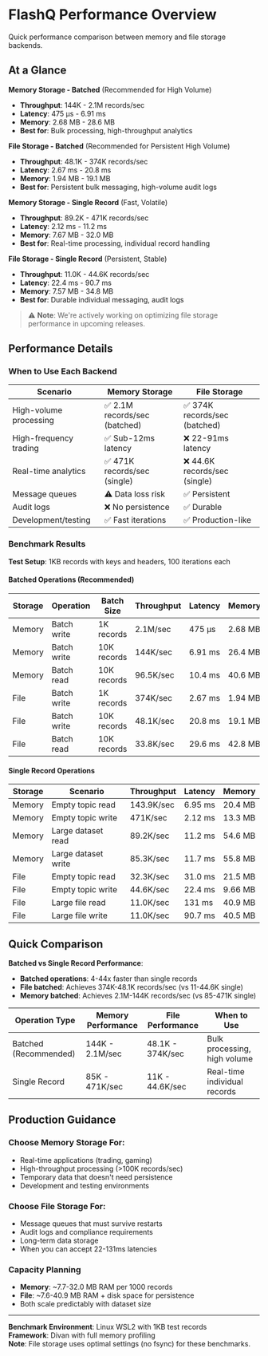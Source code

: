 # FlashQ Performance Overview

Quick performance comparison between memory and file storage backends.

## At a Glance

**Memory Storage - Batched** (Recommended for High Volume)
- **Throughput**: 144K - 2.1M records/sec 
- **Latency**: 475 µs - 6.91 ms
- **Memory**: 2.68 MB - 28.6 MB
- **Best for**: Bulk processing, high-throughput analytics

**File Storage - Batched** (Recommended for Persistent High Volume)
- **Throughput**: 48.1K - 374K records/sec
- **Latency**: 2.67 ms - 20.8 ms  
- **Memory**: 1.94 MB - 19.1 MB
- **Best for**: Persistent bulk messaging, high-volume audit logs

**Memory Storage - Single Record** (Fast, Volatile)
- **Throughput**: 89.2K - 471K records/sec
- **Latency**: 2.12 ms - 11.2 ms 
- **Memory**: 7.67 MB - 32.0 MB
- **Best for**: Real-time processing, individual record handling

**File Storage - Single Record** (Persistent, Stable)
- **Throughput**: 11.0K - 44.6K records/sec  
- **Latency**: 22.4 ms - 90.7 ms
- **Memory**: 7.57 MB - 34.8 MB
- **Best for**: Durable individual messaging, audit logs


> ⚠️ **Note**: We're actively working on optimizing file storage performance in upcoming releases.

## Performance Details

### When to Use Each Backend

| Scenario | Memory Storage | File Storage |
|----------|----------------|--------------|
| High-volume processing | ✅ 2.1M records/sec (batched) | ✅ 374K records/sec (batched) |
| High-frequency trading | ✅ Sub-12ms latency | ❌ 22-91ms latency |
| Real-time analytics | ✅ 471K records/sec (single) | ❌ 44.6K records/sec (single) |
| Message queues | ⚠️ Data loss risk | ✅ Persistent |
| Audit logs | ❌ No persistence | ✅ Durable |
| Development/testing | ✅ Fast iterations | ✅ Production-like |

### Benchmark Results

**Test Setup**: 1KB records with keys and headers, 100 iterations each

#### Batched Operations (Recommended)
| Storage | Operation | Batch Size | Throughput | Latency | Memory |
|---------|-----------|------------|------------|---------|--------|
| Memory | Batch write | 1K records | 2.1M/sec | 475 µs | 2.68 MB |
| Memory | Batch write | 10K records | 144K/sec | 6.91 ms | 26.4 MB |
| Memory | Batch read | 10K records | 96.5K/sec | 10.4 ms | 40.6 MB |
| File | Batch write | 1K records | 374K/sec | 2.67 ms | 1.94 MB |
| File | Batch write | 10K records | 48.1K/sec | 20.8 ms | 19.1 MB |
| File | Batch read | 10K records | 33.8K/sec | 29.6 ms | 42.8 MB |

#### Single Record Operations
| Storage | Scenario | Throughput | Latency | Memory |
|---------|----------|------------|---------|--------|
| Memory | Empty topic read | 143.9K/sec | 6.95 ms | 20.4 MB |
| Memory | Empty topic write | 471K/sec | 2.12 ms | 13.3 MB |
| Memory | Large dataset read | 89.2K/sec | 11.2 ms | 54.6 MB |
| Memory | Large dataset write | 85.3K/sec | 11.7 ms | 55.8 MB |
| File | Empty topic read | 32.3K/sec | 31.0 ms | 21.5 MB |
| File | Empty topic write | 44.6K/sec | 22.4 ms | 9.66 MB |
| File | Large file read | 11.0K/sec | 131 ms | 40.9 MB |
| File | Large file write | 11.0K/sec | 90.7 ms | 40.5 MB |

## Quick Comparison

**Batched vs Single Record Performance**:
- **Batched operations**: 4-44x faster than single records
- **File batched**: Achieves 374K-48.1K records/sec (vs 11-44.6K single)
- **Memory batched**: Achieves 2.1M-144K records/sec (vs 85-471K single)

| Operation Type | Memory Performance | File Performance | When to Use |
|---------------|-------------------|------------------|-------------|
| Batched (Recommended) | 144K - 2.1M/sec | 48.1K - 374K/sec | Bulk processing, high volume |
| Single Record | 85K - 471K/sec | 11K - 44.6K/sec | Real-time individual records |

## Production Guidance

### Choose Memory Storage For:
- Real-time applications (trading, gaming)
- High-throughput processing (>100K records/sec)
- Temporary data that doesn't need persistence
- Development and testing environments

### Choose File Storage For:  
- Message queues that must survive restarts
- Audit logs and compliance requirements
- Long-term data storage
- When you can accept 22-131ms latencies

### Capacity Planning
- **Memory**: ~7.7-32.0 MB RAM per 1000 records
- **File**: ~7.6-40.9 MB RAM + disk space for persistence
- Both scale predictably with dataset size


---

**Benchmark Environment**: Linux WSL2 with 1KB test records  
**Framework**: Divan with full memory profiling  
**Note**: File storage uses optimal settings (no fsync) for these benchmarks.